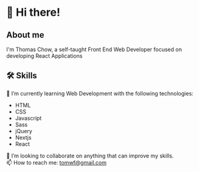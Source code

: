 
# 👋 Hi there!
## About me

I'm Thomas Chow, a self-taught Front End Web Developer focused on developing React Applications

## 🛠 Skills
🌱 I’m currently learning Web Development with the following technologies:
- HTML
- CSS
- Javascript
- Sass
- jQuery
- Nextjs
- React

💞️ I’m looking to collaborate on anything that can improve my skills.  
📫 How to reach me: tomwf@gmail.com  

<!---
tomwf/tomwf is a ✨ special ✨ repository because its `README.md` (this file) appears on your GitHub profile.
You can click the Preview link to take a look at your changes.
--->
